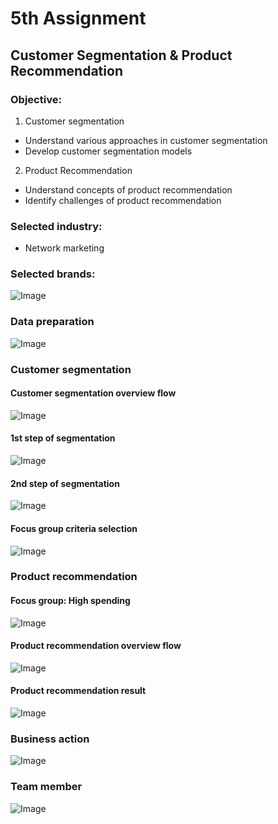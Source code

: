 # 5th Assignment 
## Customer Segmentation & Product Recommendation
### Objective:
1. Customer segmentation
  * Understand various approaches in customer segmentation
  * Develop customer segmentation models
2. Product Recommendation
  * Understand concepts of product recommendation
  * Identify challenges of product recommendation
### Selected industry: 
* Network marketing
### Selected brands: 
![Image](https://github.com/KaninJC/MADT8101-Seminar-in-Advanced-Analytic/blob/0b1e1bb247a0da8f58ee946ca662f6b60e54dba7/5-Customer%20Segmentation%20%26%20Product%20Recommendation/1-HDI%20.png)
### Data preparation
![Image](https://github.com/KaninJC/MADT8101-Seminar-in-Advanced-Analytic/blob/513edefcc8352ac0c03829874c071869f489f872/5-Customer%20Segmentation%20%26%20Product%20Recommendation/2-Data%20preparation.png)
### Customer segmentation
#### Customer segmentation overview flow
![Image](https://github.com/KaninJC/MADT8101-Seminar-in-Advanced-Analytic/blob/513edefcc8352ac0c03829874c071869f489f872/5-Customer%20Segmentation%20%26%20Product%20Recommendation/3.1-Customer%20segmentation.png)
#### 1st step of segmentation
![Image](https://github.com/KaninJC/MADT8101-Seminar-in-Advanced-Analytic/blob/513edefcc8352ac0c03829874c071869f489f872/5-Customer%20Segmentation%20%26%20Product%20Recommendation/3.2-Customer%20segmentation.png)
#### 2nd step of segmentation
![Image](https://github.com/KaninJC/MADT8101-Seminar-in-Advanced-Analytic/blob/513edefcc8352ac0c03829874c071869f489f872/5-Customer%20Segmentation%20%26%20Product%20Recommendation/3.3-Customer%20segmentation.png)
#### Focus group criteria selection
![Image](https://github.com/KaninJC/MADT8101-Seminar-in-Advanced-Analytic/blob/513edefcc8352ac0c03829874c071869f489f872/5-Customer%20Segmentation%20%26%20Product%20Recommendation/3.4-Customer%20segmentation.png)
### Product recommendation
#### Focus group: High spending
![Image](https://github.com/KaninJC/MADT8101-Seminar-in-Advanced-Analytic/blob/513edefcc8352ac0c03829874c071869f489f872/5-Customer%20Segmentation%20%26%20Product%20Recommendation/4.1-Product%20recommendation.png)
#### Product recommendation overview flow
![Image](https://github.com/KaninJC/MADT8101-Seminar-in-Advanced-Analytic/blob/513edefcc8352ac0c03829874c071869f489f872/5-Customer%20Segmentation%20%26%20Product%20Recommendation/4.2-Product%20recommendation.png)
#### Product recommendation result
![Image](https://github.com/KaninJC/MADT8101-Seminar-in-Advanced-Analytic/blob/513edefcc8352ac0c03829874c071869f489f872/5-Customer%20Segmentation%20%26%20Product%20Recommendation/4.3-Product%20recommendation.png)
### Business action
![Image](https://github.com/KaninJC/MADT8101-Seminar-in-Advanced-Analytic/blob/513edefcc8352ac0c03829874c071869f489f872/5-Customer%20Segmentation%20%26%20Product%20Recommendation/5-Business%20action.png)
### Team member
![Image](https://github.com/KaninJC/MADT8101-Seminar-in-Advanced-Analytic/blob/513edefcc8352ac0c03829874c071869f489f872/5-Customer%20Segmentation%20%26%20Product%20Recommendation/6-Team%20member.png)
